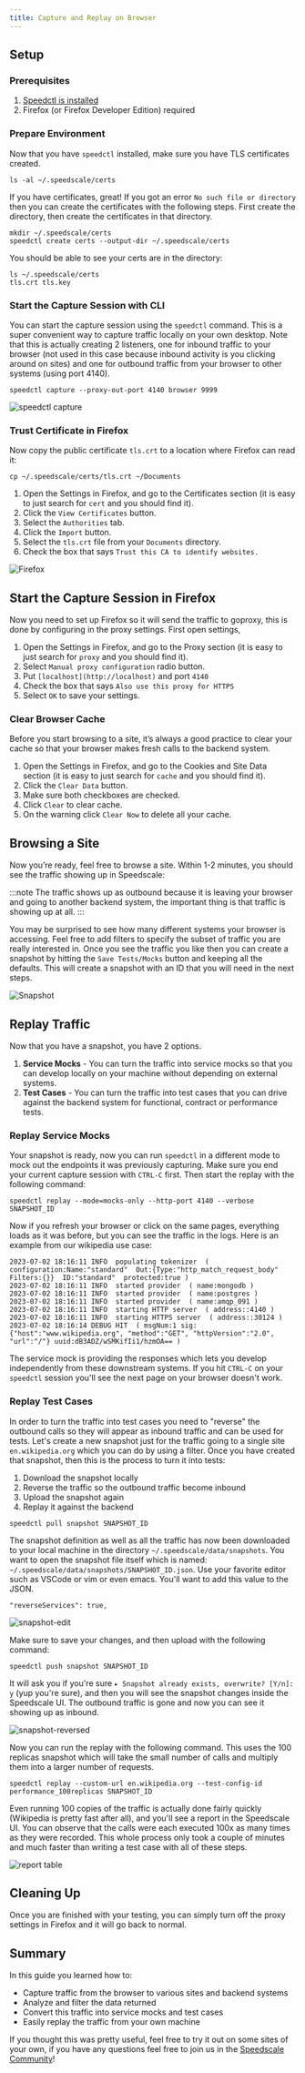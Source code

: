 ```yaml
---
title: Capture and Replay on Browser
---
```


## Setup

### Prerequisites

1. [Speedctl is installed](../setup/install/cli.md)
1. Firefox (or Firefox Developer Edition) required

### Prepare Environment

Now that you have `speedctl` installed, make sure you have TLS certificates created.

```
ls -al ~/.speedscale/certs
```

If you have certificates, great! If you got an error `No such file or directory` then you can create the certificates with the following steps. First create the directory, then create the certificates in that directory.

```
mkdir ~/.speedscale/certs
speedctl create certs --output-dir ~/.speedscale/certs
```

You should be able to see your certs are in the directory:

```
ls ~/.speedscale/certs
tls.crt tls.key
```

### Start the Capture Session with CLI

You can start the capture session using the `speedctl` command. This is a super convenient way to capture traffic locally on your own desktop. Note that this is actually creating 2 listeners, one for inbound traffic to your browser (not used in this case because inbound activity is you clicking around on sites) and one for outbound traffic from your browser to other systems (using port 4140).

```
speedctl capture --proxy-out-port 4140 browser 9999
```

![speedctl capture](./browser/firefox-speedctl.png)

### Trust Certificate in Firefox

Now copy the public certificate `tls.crt` to a location where Firefox can read it:

```
cp ~/.speedscale/certs/tls.crt ~/Documents
```

1. Open the Settings in Firefox, and go to the Certificates section (it is easy to just search for `cert` and you should find it).
1. Click the `View Certificates` button.
1. Select the `Authorities` tab.
1. Click the `Import` button.
1. Select the `tls.crt` file from your `Documents` directory.
1. Check the box that says `Trust this CA to identify websites.`

![Firefox](./browser/firefox-certificate-manager.png)

## Start the Capture Session in Firefox

Now you need to set up Firefox so it will send the traffic to goproxy, this is done by configuring in the proxy settings. First open settings,

1. Open the Settings in Firefox, and go to the Proxy section (it is easy to just search for `proxy` and you should find it).
1. Select `Manual proxy configuration` radio button.
1. Put `[localhost](http://localhost)` and port `4140`
1. Check the box that says `Also use this proxy for HTTPS`
1. Select `OK` to save your settings.

### Clear Browser Cache

Before you start browsing to a site, it’s always a good practice to clear your cache so that your browser makes fresh calls to the backend system.

1. Open the Settings in Firefox, and go to the Cookies and Site Data section (it is easy to just search for `cache` and you should find it).
1. Click the `Clear Data` button.
1. Make sure both checkboxes are checked.
1. Click `Clear` to clear cache.
1. On the warning click `Clear Now` to delete all your cache.

## Browsing a Site

Now you’re ready, feel free to browse a site. Within 1-2 minutes, you should see the traffic showing up in Speedscale:

:::note
The traffic shows up as outbound because it is leaving your browser and going to another backend system, the important thing is that traffic is showing up at all.
:::

You may be surprised to see how many different systems your browser is accessing. Feel free to add filters to specify the subset of traffic you are really interested in. Once you see the traffic you like then you can create a snapshot by hitting the `Save Tests/Mocks` button and keeping all the defaults. This will create a snapshot with an ID that you will need in the next steps.

![Snapshot](./browser/snapshot-wikipedia.png)

## Replay Traffic

Now that you have a snapshot, you have 2 options.
1. **Service Mocks** - You can turn the traffic into service mocks so that you can develop locally on your machine without depending on external systems.
1. **Test Cases** - You can turn the traffic into test cases that you can drive against the backend system for functional, contract or performance tests.

### Replay Service Mocks

Your snapshot is ready, now you can run `speedctl` in a different mode to mock out the endpoints it was previously capturing. Make sure you end your current capture session with `CTRL-C` first. Then start the replay with the following command:

```
speedctl replay --mode=mocks-only --http-port 4140 --verbose SNAPSHOT_ID
```

Now if you refresh your browser or click on the same pages, everything loads as it was before, but you can see the traffic in the logs. Here is an example from our wikipedia use case:

```
2023-07-02 18:16:11 INFO  populating tokenizer  ( configuration:Name:"standard"  Out:{Type:"http_match_request_body"  Filters:{}}  ID:"standard"  protected:true )
2023-07-02 18:16:11 INFO  started provider  ( name:mongodb )
2023-07-02 18:16:11 INFO  started provider  ( name:postgres )
2023-07-02 18:16:11 INFO  started provider  ( name:amqp_091 )
2023-07-02 18:16:11 INFO  starting HTTP server  ( address::4140 )
2023-07-02 18:16:11 INFO  starting HTTPS server  ( address::30124 )
2023-07-02 18:16:14 DEBUG HIT  ( msgNum:1 sig:{"host":"www.wikipedia.org", "method":"GET", "httpVersion":"2.0", "url":"/"} uuid:dB3ADZ/wSMKifIi1/hzmOA== )
```

The service mock is providing the responses which lets you develop independently from these downstream systems. If you hit `CTRL-C` on your `speedctl` session you'll see the next page on your browser doesn't work.

### Replay Test Cases

In order to turn the traffic into test cases you need to "reverse" the outbound calls so they will appear as inbound traffic and can be used for tests. Let's create a new snapshot just for the traffic going to a single site `en.wikipedia.org` which you can do by using a filter. Once you have created that snapshot, then this is the process to turn it into tests:

1. Download the snapshot locally
1. Reverse the traffic so the outbound traffic become inbound
1. Upload the snapshot again
1. Replay it against the backend

```
speedctl pull snapshot SNAPSHOT_ID
```

The snapshot definition as well as all the traffic has now been downloaded to your local machine in the directory `~/.speedscale/data/snapshots`. You want to open the snapshot file itself which is named: `~/.speedscale/data/snapshots/SNAPSHOT_ID.json`. Use your favorite editor such as VSCode or vim or even emacs. You'll want to add this value to the JSON.

```
"reverseServices": true,
```

![snapshot-edit](./browser/snapshot-edit.png)

Make sure to save your changes, and then upload with the following command:

```
speedctl push snapshot SNAPSHOT_ID
```

It will ask you if you're sure `▸ Snapshot already exists, overwrite? [Y/n]: y` (yup you're sure), and then you will see the snapshot changes inside the Speedscale UI. The outbound traffic is gone and now you can see it showing up as inbound.

![snapshot-reversed](./browser/snapshot-reversed.png)

Now you can run the replay with the following command. This uses the 100 replicas snapshot which will take the small number of calls and multiply them into a larger number of requests.

```
speedctl replay --custom-url en.wikipedia.org --test-config-id performance_100replicas SNAPSHOT_ID
```

Even running 100 copies of the traffic is actually done fairly quickly (Wikipedia is pretty fast after all), and you'll see a report in the Speedscale UI. You can observe that the calls were each executed 100x as many times as they were recorded. This whole process only took a couple of minutes and much faster than writing a test case with all of these steps.

![report table](./browser/report-table.png)

## Cleaning Up

Once you are finished with your testing, you can simply turn off the proxy settings in Firefox and it will go back to normal.

## Summary

In this guide you learned how to:
* Capture traffic from the browser to various sites and backend systems
* Analyze and filter the data returned
* Convert this traffic into service mocks and test cases
* Easily replay the traffic from your own machine

If you thought this was pretty useful, feel free to try it out on some sites of your own, if you have any questions feel free to join us in the [Speedscale Community](https://slack.speedscale.com)!
